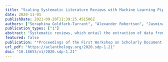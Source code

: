 ```yaml
---
title: "Scaling Systematic Literature Reviews with Machine Learning Pipelines"
date: 2020-11-01
publishDate: 2021-09-20T11:39:25.451506Z
authors: ["Seraphina Goldfarb-Tarrant", "Alexander Robertson", "Jasmina Lazic", "Theodora Tsouloufi", "Louise Donnison", "Karen Smyth"]
publication_types: ["1"]
abstract: "Systematic reviews, which entail the extraction of data from large numbers of scientific documents, are an ideal avenue for the application of machine learning. They are vital to many fields of science and philanthropy, but are very time-consuming and require experts. Yet the three main stages of a systematic review are easily done automatically: searching for documents can be done via APIs and scrapers, selection of relevant documents can be done via binary classification, and extraction of data can be done via sequence-labelling classification. Despite the promise of automation for this field, little research exists that examines the various ways to automate each of these tasks. We construct a pipeline that automates each of these aspects, and experiment with many human-time vs. system quality trade-offs. We test the ability of classifiers to work well on small amounts of data and to generalise to data from countries not represented in the training data. We test different types of data extraction with varying difficulty in annotation, and five different neural architectures to do the extraction. We find that we can get surprising accuracy and generalisability of the whole pipeline system with only 2 weeks of human-expert annotation, which is only 15% of the time it takes to do the whole review manually and can be repeated and extended to new data with no additional effort."
featured: false
publication: "*Proceedings of the First Workshop on Scholarly Document Processing*"
url_pdf: "https://aclanthology.org/2020.sdp-1.21"
doi: "10.18653/v1/2020.sdp-1.21"
---
```


